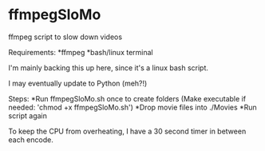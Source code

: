 # ffmpegSloMo
ffmpeg script to slow down videos

Requirements:
  *ffmpeg
  *bash/linux terminal

I'm mainly backing this up here, since it's a linux bash script.

I may eventually update to Python (meh?!)

Steps:
  *Run ffmpegSloMo.sh once to create folders (Make executable if needed: 'chmod +x ffmpegSloMo.sh')
  *Drop movie files into ./Movies
  *Run script again

To keep the CPU from overheating, I have a 30 second timer in between each encode.
